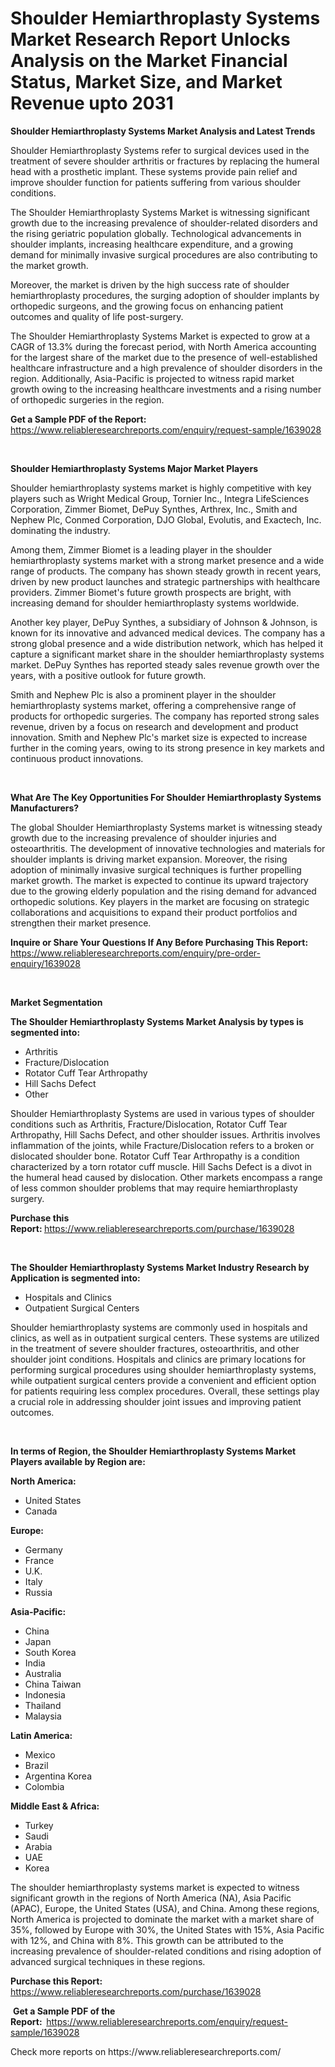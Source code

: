 <p><h1>Shoulder Hemiarthroplasty Systems Market Research Report Unlocks Analysis on the Market Financial Status, Market Size, and Market Revenue upto 2031</h1></p><p><strong>Shoulder Hemiarthroplasty Systems Market Analysis and Latest Trends</strong></p>
<p><p>Shoulder Hemiarthroplasty Systems refer to surgical devices used in the treatment of severe shoulder arthritis or fractures by replacing the humeral head with a prosthetic implant. These systems provide pain relief and improve shoulder function for patients suffering from various shoulder conditions.</p><p>The Shoulder Hemiarthroplasty Systems Market is witnessing significant growth due to the increasing prevalence of shoulder-related disorders and the rising geriatric population globally. Technological advancements in shoulder implants, increasing healthcare expenditure, and a growing demand for minimally invasive surgical procedures are also contributing to the market growth.</p><p>Moreover, the market is driven by the high success rate of shoulder hemiarthroplasty procedures, the surging adoption of shoulder implants by orthopedic surgeons, and the growing focus on enhancing patient outcomes and quality of life post-surgery.</p><p>The Shoulder Hemiarthroplasty Systems Market is expected to grow at a CAGR of 13.3% during the forecast period, with North America accounting for the largest share of the market due to the presence of well-established healthcare infrastructure and a high prevalence of shoulder disorders in the region. Additionally, Asia-Pacific is projected to witness rapid market growth owing to the increasing healthcare investments and a rising number of orthopedic surgeries in the region.</p></p>
<p><strong>Get a Sample PDF of the Report:&nbsp;</strong> <a href="https://www.reliableresearchreports.com/enquiry/request-sample/1639028">https://www.reliableresearchreports.com/enquiry/request-sample/1639028</a></p>
<p>&nbsp;</p>
<p><strong>Shoulder Hemiarthroplasty Systems Major Market Players</strong></p>
<p><p>Shoulder hemiarthroplasty systems market is highly competitive with key players such as Wright Medical Group, Tornier Inc., Integra LifeSciences Corporation, Zimmer Biomet, DePuy Synthes, Arthrex, Inc., Smith and Nephew Plc, Conmed Corporation, DJO Global, Evolutis, and Exactech, Inc. dominating the industry.</p><p>Among them, Zimmer Biomet is a leading player in the shoulder hemiarthroplasty systems market with a strong market presence and a wide range of products. The company has shown steady growth in recent years, driven by new product launches and strategic partnerships with healthcare providers. Zimmer Biomet's future growth prospects are bright, with increasing demand for shoulder hemiarthroplasty systems worldwide.</p><p>Another key player, DePuy Synthes, a subsidiary of Johnson & Johnson, is known for its innovative and advanced medical devices. The company has a strong global presence and a wide distribution network, which has helped it capture a significant market share in the shoulder hemiarthroplasty systems market. DePuy Synthes has reported steady sales revenue growth over the years, with a positive outlook for future growth.</p><p>Smith and Nephew Plc is also a prominent player in the shoulder hemiarthroplasty systems market, offering a comprehensive range of products for orthopedic surgeries. The company has reported strong sales revenue, driven by a focus on research and development and product innovation. Smith and Nephew Plc's market size is expected to increase further in the coming years, owing to its strong presence in key markets and continuous product innovations.</p></p>
<p>&nbsp;</p>
<p><strong>What Are The Key Opportunities For Shoulder Hemiarthroplasty Systems Manufacturers?</strong></p>
<p><p>The global Shoulder Hemiarthroplasty Systems market is witnessing steady growth due to the increasing prevalence of shoulder injuries and osteoarthritis. The development of innovative technologies and materials for shoulder implants is driving market expansion. Moreover, the rising adoption of minimally invasive surgical techniques is further propelling market growth. The market is expected to continue its upward trajectory due to the growing elderly population and the rising demand for advanced orthopedic solutions. Key players in the market are focusing on strategic collaborations and acquisitions to expand their product portfolios and strengthen their market presence.</p></p>
<p><strong>Inquire or Share Your Questions If Any Before Purchasing This Report:</strong> <a href="https://www.reliableresearchreports.com/enquiry/pre-order-enquiry/1639028">https://www.reliableresearchreports.com/enquiry/pre-order-enquiry/1639028</a></p>
<p>&nbsp;</p>
<p><strong>Market Segmentation</strong></p>
<p><strong>The Shoulder Hemiarthroplasty Systems Market Analysis by types is segmented into:</strong></p>
<p><ul><li>Arthritis</li><li>Fracture/Dislocation</li><li>Rotator Cuff Tear Arthropathy</li><li>Hill Sachs Defect</li><li>Other</li></ul></p>
<p><p>Shoulder Hemiarthroplasty Systems are used in various types of shoulder conditions such as Arthritis, Fracture/Dislocation, Rotator Cuff Tear Arthropathy, Hill Sachs Defect, and other shoulder issues. Arthritis involves inflammation of the joints, while Fracture/Dislocation refers to a broken or dislocated shoulder bone. Rotator Cuff Tear Arthropathy is a condition characterized by a torn rotator cuff muscle. Hill Sachs Defect is a divot in the humeral head caused by dislocation. Other markets encompass a range of less common shoulder problems that may require hemiarthroplasty surgery.</p></p>
<p><strong>Purchase this Report:&nbsp;</strong><a href="https://www.reliableresearchreports.com/purchase/1639028">https://www.reliableresearchreports.com/purchase/1639028</a></p>
<p>&nbsp;</p>
<p><strong>The Shoulder Hemiarthroplasty Systems Market Industry Research by Application is segmented into:</strong></p>
<p><ul><li>Hospitals and Clinics</li><li>Outpatient Surgical Centers</li></ul></p>
<p><p>Shoulder hemiarthroplasty systems are commonly used in hospitals and clinics, as well as in outpatient surgical centers. These systems are utilized in the treatment of severe shoulder fractures, osteoarthritis, and other shoulder joint conditions. Hospitals and clinics are primary locations for performing surgical procedures using shoulder hemiarthroplasty systems, while outpatient surgical centers provide a convenient and efficient option for patients requiring less complex procedures. Overall, these settings play a crucial role in addressing shoulder joint issues and improving patient outcomes.</p></p>
<p>&nbsp;</p>
<p><strong>In terms of Region, the Shoulder Hemiarthroplasty Systems Market Players available by Region are:</strong></p>
<p>
    <p> <strong> North America: </strong>
        <ul>
            <li>United States</li>
            <li>Canada</li>
        </ul>
        </p> 
    <p> <strong> Europe: </strong>
        <ul>
            <li>Germany</li>
            <li>France</li>
            <li>U.K.</li>
            <li>Italy</li>
            <li>Russia</li>
        </ul>
        </p> 
    <p> <strong> Asia-Pacific: </strong>
        <ul>
            <li>China</li>
            <li>Japan</li>
            <li>South Korea</li>
            <li>India</li>
            <li>Australia</li>
            <li>China Taiwan</li>
            <li>Indonesia</li>
            <li>Thailand</li>
            <li>Malaysia</li>
        </ul>
        </p> 
    <p> <strong> Latin America: </strong>
        <ul>
            <li>Mexico</li>
            <li>Brazil</li>
            <li>Argentina Korea</li>
            <li>Colombia</li>
        </ul>
        </p> 
    <p> <strong> Middle East & Africa: </strong>
        <ul>
            <li>Turkey</li>
            <li>Saudi</li>
            <li>Arabia</li>
            <li>UAE</li>
            <li>Korea</li>
        </ul>
    </p>
    </p>
<p><p>The shoulder hemiarthroplasty systems market is expected to witness significant growth in the regions of North America (NA), Asia Pacific (APAC), Europe, the United States (USA), and China. Among these regions, North America is projected to dominate the market with a market share of 35%, followed by Europe with 30%, the United States with 15%, Asia Pacific with 12%, and China with 8%. This growth can be attributed to the increasing prevalence of shoulder-related conditions and rising adoption of advanced surgical techniques in these regions.</p></p>
<p><strong>Purchase this Report: </strong><a href="https://www.reliableresearchreports.com/purchase/1639028">https://www.reliableresearchreports.com/purchase/1639028</a></p>
<p>&nbsp;<strong>Get a Sample PDF of the Report:&nbsp;&nbsp;</strong><a href="https://www.reliableresearchreports.com/enquiry/request-sample/1639028">https://www.reliableresearchreports.com/enquiry/request-sample/1639028</a></p>
<p><strong></strong></p>
<p>Check more reports on https://www.reliableresearchreports.com/</p>